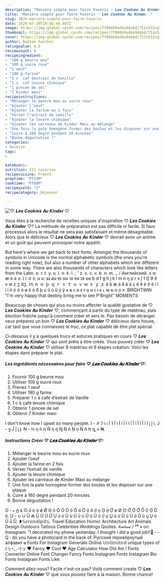 ```yaml
---
description: "Manière simple pour faire Favoris ♡︎ 𝑳𝒆𝒔 𝑪𝒐𝒐𝒌𝒊𝒆𝒔 𝑨𝒖 𝑲𝒊𝒏𝒅𝒆𝒓 ♡︎"
title: "Manière simple pour faire Favoris ♡︎ 𝑳𝒆𝒔 𝑪𝒐𝒐𝒌𝒊𝒆𝒔 𝑨𝒖 𝑲𝒊𝒏𝒅𝒆𝒓 ♡︎"
slug: 3826-maniere-simple-pour-faire-favoris
date: 2020-07-30T19:56:44.497Z
image: https://img-global.cpcdn.com/recipes/77086b9ad6a94abd/751x532cq70/♡︎-𝑳𝒆𝒔-𝑪𝒐𝒐𝒌𝒊𝒆𝒔-𝑨𝒖-𝑲𝒊𝒏𝒅𝒆𝒓-♡︎-photo-principale-de-la-recette.jpg
thumbnail: https://img-global.cpcdn.com/recipes/77086b9ad6a94abd/751x532cq70/♡︎-𝑳𝒆𝒔-𝑪𝒐𝒐𝒌𝒊𝒆𝒔-𝑨𝒖-𝑲𝒊𝒏𝒅𝒆𝒓-♡︎-photo-principale-de-la-recette.jpg
cover: https://img-global.cpcdn.com/recipes/77086b9ad6a94abd/751x532cq70/♡︎-𝑳𝒆𝒔-𝑪𝒐𝒐𝒌𝒊𝒆𝒔-𝑨𝒖-𝑲𝒊𝒏𝒅𝒆𝒓-♡︎-photo-principale-de-la-recette.jpg
author: Nathan Sanchez
ratingvalue: 4.5
reviewcount: 4
recipeingredient:
- "100 g beurre mou"
- "100 g sucre roux"
- "1 oeuf"
- "180 g farine"
- "1 c  caf dextrait de Vanille"
- "1 c  caf levure chimique"
- "1 pincee de sel"
- "7 Kinder maxi"
recipeinstructions:
- "Mélanger le beurre mou au sucre roux"
- "Ajouter l’oeuf"
- "Ajouter la farine en 2 fois"
- "Verser l’extrait de vanille"
- "Ajouter la levure chimique"
- "Ajouter les carreaux de Kinder Maxi au mélange"
- "Une fois la pate homogène former des boules et les disposer sur une plaque"
- "Cuire à 160 degré pendant 20 minutes"
- "Bonne dégustation !"
categories:
- Recette
tags:
- 

katakunci:  
nutrition: 211 calories
recipecuisine: French
preptime: "PT13M"
cooktime: "PT60M"
recipeyield: "2"
recipecategory: Déjeuner

---
```



![♡︎ 𝑳𝒆𝒔 𝑪𝒐𝒐𝒌𝒊𝒆𝒔 𝑨𝒖 𝑲𝒊𝒏𝒅𝒆𝒓 ♡︎](https://img-global.cpcdn.com/recipes/77086b9ad6a94abd/751x532cq70/♡︎-𝑳𝒆𝒔-𝑪𝒐𝒐𝒌𝒊𝒆𝒔-𝑨𝒖-𝑲𝒊𝒏𝒅𝒆𝒓-♡︎-photo-principale-de-la-recette.jpg)

Vous êtes à la recherche de recettes uniques d'inspiration ♡︎ 𝑳𝒆𝒔 𝑪𝒐𝒐𝒌𝒊𝒆𝒔 𝑨𝒖 𝑲𝒊𝒏𝒅𝒆𝒓 ♡︎? La méthode de préparation est pas difficile ni facile. Si faux processus alors le résultat ne sera pas satisfaisant et même désagréable. Alors que le délicieux ♡︎ 𝑳𝒆𝒔 𝑪𝒐𝒐𝒌𝒊𝒆𝒔 𝑨𝒖 𝑲𝒊𝒏𝒅𝒆𝒓 ♡︎ devrait avoir un arôme et un goût qui peuvent provoquer notre appétit.

But here&#39;s where we get back to text fonts: Amongst the thousands of symbols in Unicode is the normal alphabetic symbols (the ones you&#39;re reading right now), but also a number of other alphabets which are different in some way. There are also thousands of characters which look like letters from the Latin. e. r. t. y. u. i. o. k. l. ; &#39; z. x. c. v. b. n. m. ,. / Английский. ʌ ɑ: æ e ə ɜ: ɪ i: ɒ ɔ: ʊ u: aɪ aʊ eɪ oʊ ɔɪ eə ɪə ʊə b d f g h j k l m n ŋ p r s ʃ t tʃ θ ð v w z ʒ dʒ. ｍ ｎ ｏ ｐ ｑ ｒ ｓ ｔ ｕ ｖ ｗ ｘ ｙ ｚ á â æ à å ã ä ç é ê è ð ë í î ì ï ñ ó ô ò ø õ ö ß þ ú û ù ü ý ÿ ᴀ ʙ ᴄ ᴅ ᴇ ғ ɢ ʜ ɪ ᴊ ᴋ ʟ ᴍ ɴ ᴏ ᴏ ᴘ. BRIGHTWIN &#34;I&#39;m very happy that destiny bring me to see P&#39;Bright&#34; MOMENTS

Beaucoup de choses qui plus ou moins affecter la qualité gustative de ♡︎ 𝑳𝒆𝒔 𝑪𝒐𝒐𝒌𝒊𝒆𝒔 𝑨𝒖 𝑲𝒊𝒏𝒅𝒆𝒓 ♡︎, commençant à partir du type de matériau, puis élection fraîche jusqu'à comment créer et sers le. Pas besoin de déranger veux préparez un bon ♡︎ 𝑳𝒆𝒔 𝑪𝒐𝒐𝒌𝒊𝒆𝒔 𝑨𝒖 𝑲𝒊𝒏𝒅𝒆𝒓 ♡︎ délicieux dans house, car tant que vous connaissez le truc, ce plat capable de être plat spécial.


Ci-dessous il y a quelques trucs et astuces pratiques en cours ♡︎ 𝑳𝒆𝒔 𝑪𝒐𝒐𝒌𝒊𝒆𝒔 𝑨𝒖 𝑲𝒊𝒏𝒅𝒆𝒓 ♡︎ qui sont prêts à être créés. Vous pouvez créer ♡︎ 𝑳𝒆𝒔 𝑪𝒐𝒐𝒌𝒊𝒆𝒔 𝑨𝒖 𝑲𝒊𝒏𝒅𝒆𝒓 ♡︎ utiliser 8 matériau et 9 étapes création. Voici les étapes dans préparer le plat.

<!--inarticleads1-->

##### Les ingrédients nécessaires pour faire ♡︎ 𝑳𝒆𝒔 𝑪𝒐𝒐𝒌𝒊𝒆𝒔 𝑨𝒖 𝑲𝒊𝒏𝒅𝒆𝒓 ♡︎:

1. Fournir 100 g beurre mou
1. Utiliser 100 g sucre roux
1. Prenez 1 oeuf
1. Utiliser 180 g farine
1. Préparer 1 c à café d’extrait de Vanille
1.  1 c à café levure chimique
1. Obtenir 1 pincee de sel
1. Obtenir 7 Kinder maxi


I don&#39;t know how I upset so many people. I - ℐ ℑ ί ι Ï Ί Î ì Ì í Í î ϊ ΐ Ĩ ĩ Ī ī Ĭ ĭ İ į Į Ꭵ. J - ჟ Ĵ ĵ ᶖ ɉ. N - ℕ η ñ ח Ñ ή ŋ Ŋ Ń ń Ņ ņ Ň ň ŉ ȵ ℵ ₦. 

<!--inarticleads2-->

##### Instructions Créer ♡︎ 𝑳𝒆𝒔 𝑪𝒐𝒐𝒌𝒊𝒆𝒔 𝑨𝒖 𝑲𝒊𝒏𝒅𝒆𝒓 ♡︎:

1. Mélanger le beurre mou au sucre roux
1. Ajouter l’oeuf
1. Ajouter la farine en 2 fois
1. Verser l’extrait de vanille
1. Ajouter la levure chimique
1. Ajouter les carreaux de Kinder Maxi au mélange
1. Une fois la pate homogène former des boules et les disposer sur une plaque
1. Cuire à 160 degré pendant 20 minutes
1. Bonne dégustation !


O - ℴ ტ ٥ Ό ó ό σ ǿ Ǿ Θ ò Ó Ò Ô ô Ö ö Õ õ ờ ớ ọ Ọ ợ Ợ ø Ø Ό Ở Ờ Ớ Ổ ổ Ợ Ō ō. U - ∪ ᙀ Ũ ⋒ Ủ Ừ Ử Ữ Ự ύ ϋ Ù ú Ú ΰ ù Û û Ü ử ữ ự Џ ü ừ Ũ ũ Ū ū Ŭ ŭ ų Ų ű Ű ů Ů. ❥𝕊𝕖𝕣𝕖𝕟𝕕𝕚𝕡𝕚𝕥𝕪. Travel Education Humor Architecture Art Animals Design Outdoors Tattoos Celebrities Weddings Quotes. 𝓁𝑜𝓊𝒷𝓃𝒶 / ²⁰ • on Instagram: &#34;I decorated my phone yesterday. I thought i did a good job!!💜 - - Q : do you have a photocard in the back of. Русский перевёрнутый алфавит ʁ Fonts For Instagram Generate Online 𝕌𝕟𝕝𝕚𝕞𝕚𝕥𝕖𝕕 unique types of (っ◔◡◔)っ ♥ Fancy ♥ Cool ♥ Age Calculator How Old Am I Fonts Converter Online Font Changer Fancy Fonts Instagram Fonts Instagram Bio Fonts Instagram Fonts Like. 


Comment allez-vous? Facile n'est-ce pas? Voilà comment create ♡︎ 𝑳𝒆𝒔 𝑪𝒐𝒐𝒌𝒊𝒆𝒔 𝑨𝒖 𝑲𝒊𝒏𝒅𝒆𝒓 ♡︎ que vous pouvez faire à la maison. Bonne chance!
